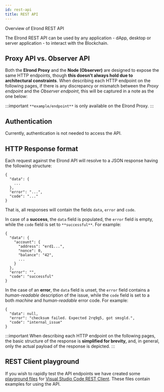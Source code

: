 ```yaml
---
id: rest-api
title: REST API
---
```


Overview of Elrond REST API

The Elrond REST API can be used by any application - dApp, desktop or server application - to interact with the Blockchain.

## **Proxy API vs. Observer API**

Both the **Elrond Proxy** and the **Node (Observer)** are designed to expose the same HTTP endpoints, though **this doesn't always hold due to architectural constraints**. When describing each HTTP endpoint on the following pages, if there is any discrepancy or mismatch between the *Proxy endpoint* and the *Observer endpoint*, this will be captured in a note as the one below:


:::important
`**example/endpoint**` is only available on the Elrond Proxy.
:::

## **Authentication**

Currently, authentication is not needed to access the API.

## **HTTP Response format**

Each request against the Elrond API will resolve to a JSON response having the following structure:



```
{
  "data": {
    ...  
  },
  "error": "...",
  "code": "..."
}
```

That is, all responses will contain the fields `data`, `error` and `code`.

In case of a **success**, the `data` field is populated, the `error` field is empty, while the `code` field is set to `**successful**`.  For example:



```
{
  "data": {
    "account": {
      "address": "erd1...",
      "nonce": 0,
      "balance": "42",
      ...
    }
  },
  "error": "",
  "code": "successful"
}
```

In the case of an **error**, the `data` field is unset, the `error` field contains a *human-readable* description of the issue, while the `code` field is set to a both *machine* and *human-readable* error code. For example:



```
{
  "data": null,
  "error": "checksum failed. Expected 2rq9g5, got smsgld.",
  "code": "internal_issue"
}
```


:::important
When describing each HTTP endpoint on the following pages, the basic structure of the response is **simplified for brevity,** and, in general, only the actual payload of the response is depicted.
:::

## **REST Client playground**

If you wish to rapidly test the API endpoints we have created some [playground files](https://github.com/ElrondNetwork/elrond-sdk/tree/master/proxy-playground) for [Visual Studio Code REST Client](https://marketplace.visualstudio.com/items?itemName=humao.rest-client). These files contain examples for using the API.
